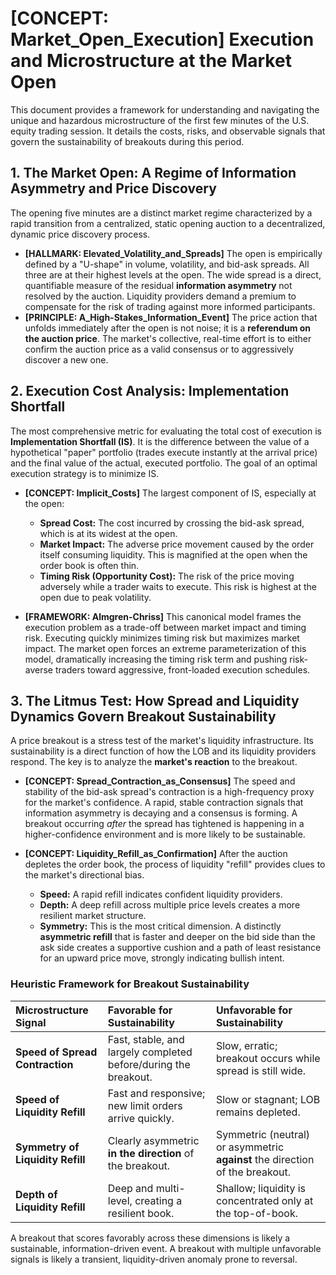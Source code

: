 # [CONCEPT: Market_Open_Execution] Execution and Microstructure at the Market Open

This document provides a framework for understanding and navigating the unique and hazardous microstructure of the first few minutes of the U.S. equity trading session. It details the costs, risks, and observable signals that govern the sustainability of breakouts during this period.

## 1. The Market Open: A Regime of Information Asymmetry and Price Discovery

The opening five minutes are a distinct market regime characterized by a rapid transition from a centralized, static opening auction to a decentralized, dynamic price discovery process.

- **[HALLMARK: Elevated_Volatility_and_Spreads]** The open is empirically defined by a "U-shape" in volume, volatility, and bid-ask spreads. All three are at their highest levels at the open. The wide spread is a direct, quantifiable measure of the residual **information asymmetry** not resolved by the auction. Liquidity providers demand a premium to compensate for the risk of trading against more informed participants.
- **[PRINCIPLE: A_High-Stakes_Information_Event]** The price action that unfolds immediately after the open is not noise; it is a **referendum on the auction price**. The market's collective, real-time effort is to either confirm the auction price as a valid consensus or to aggressively discover a new one.

## 2. Execution Cost Analysis: Implementation Shortfall

The most comprehensive metric for evaluating the total cost of execution is **Implementation Shortfall (IS)**. It is the difference between the value of a hypothetical "paper" portfolio (trades execute instantly at the arrival price) and the final value of the actual, executed portfolio. The goal of an optimal execution strategy is to minimize IS.

- **[CONCEPT: Implicit_Costs]** The largest component of IS, especially at the open:
    - **Spread Cost:** The cost incurred by crossing the bid-ask spread, which is at its widest at the open.
    - **Market Impact:** The adverse price movement caused by the order itself consuming liquidity. This is magnified at the open when the order book is often thin.
    - **Timing Risk (Opportunity Cost):** The risk of the price moving adversely while a trader waits to execute. This risk is highest at the open due to peak volatility.

- **[FRAMEWORK: Almgren-Chriss]** This canonical model frames the execution problem as a trade-off between market impact and timing risk. Executing quickly minimizes timing risk but maximizes market impact. The market open forces an extreme parameterization of this model, dramatically increasing the timing risk term and pushing risk-averse traders toward aggressive, front-loaded execution schedules.

## 3. The Litmus Test: How Spread and Liquidity Dynamics Govern Breakout Sustainability

A price breakout is a stress test of the market's liquidity infrastructure. Its sustainability is a direct function of how the LOB and its liquidity providers respond. The key is to analyze the **market's reaction** to the breakout.

- **[CONCEPT: Spread_Contraction_as_Consensus]** The speed and stability of the bid-ask spread's contraction is a high-frequency proxy for the market's confidence. A rapid, stable contraction signals that information asymmetry is decaying and a consensus is forming. A breakout occurring *after* the spread has tightened is happening in a higher-confidence environment and is more likely to be sustainable.

- **[CONCEPT: Liquidity_Refill_as_Confirmation]** After the auction depletes the order book, the process of liquidity "refill" provides clues to the market's directional bias.
    - **Speed:** A rapid refill indicates confident liquidity providers.
    - **Depth:** A deep refill across multiple price levels creates a more resilient market structure.
    - **Symmetry:** This is the most critical dimension. A distinctly **asymmetric refill** that is faster and deeper on the bid side than the ask side creates a supportive cushion and a path of least resistance for an upward price move, strongly indicating bullish intent.

### Heuristic Framework for Breakout Sustainability

| Microstructure Signal | Favorable for Sustainability | Unfavorable for Sustainability |
| :--- | :--- | :--- |
| **Speed of Spread Contraction** | Fast, stable, and largely completed before/during the breakout. | Slow, erratic; breakout occurs while spread is still wide. |
| **Speed of Liquidity Refill** | Fast and responsive; new limit orders arrive quickly. | Slow or stagnant; LOB remains depleted. |
| **Symmetry of Liquidity Refill** | Clearly asymmetric **in the direction** of the breakout. | Symmetric (neutral) or asymmetric **against** the direction of the breakout. |
| **Depth of Liquidity Refill** | Deep and multi-level, creating a resilient book. | Shallow; liquidity is concentrated only at the top-of-book. |

A breakout that scores favorably across these dimensions is likely a sustainable, information-driven event. A breakout with multiple unfavorable signals is likely a transient, liquidity-driven anomaly prone to reversal.
